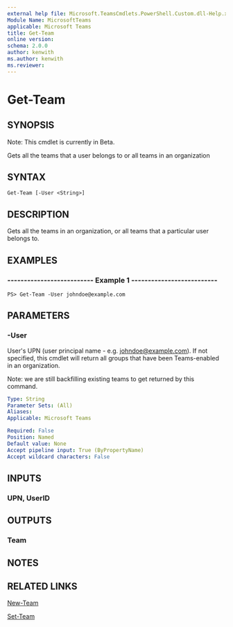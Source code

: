 ```yaml
---
external help file: Microsoft.TeamsCmdlets.PowerShell.Custom.dll-Help.xml
Module Name: MicrosoftTeams
applicable: Microsoft Teams
title: Get-Team
online version: 
schema: 2.0.0
author: kenwith
ms.author: kenwith
ms.reviewer:
---
```


# Get-Team

## SYNOPSIS
Note: This cmdlet is currently in Beta.

Gets all the teams that a user belongs to or all teams in an organization

## SYNTAX

```
Get-Team [-User <String>]
```

## DESCRIPTION
Gets all the teams in an organization, or all teams that a particular user belongs to.

## EXAMPLES

### --------------------------  Example 1  --------------------------
```
PS> Get-Team -User johndoe@example.com
```

## PARAMETERS

### -User
User's UPN (user principal name - e.g. johndoe@example.com).   If not specified, this cmdlet will return all groups that have been Teams-enabled in an organization. 

Note: we are still backfilling existing teams to get returned by this command.

```yaml
Type: String
Parameter Sets: (All)
Aliases:
Applicable: Microsoft Teams

Required: False
Position: Named
Default value: None
Accept pipeline input: True (ByPropertyName)
Accept wildcard characters: False
```

## INPUTS

### UPN, UserID

## OUTPUTS

### Team

## NOTES

## RELATED LINKS

[New-Team](New-Team.md)

[Set-Team](Set-Team.md)

